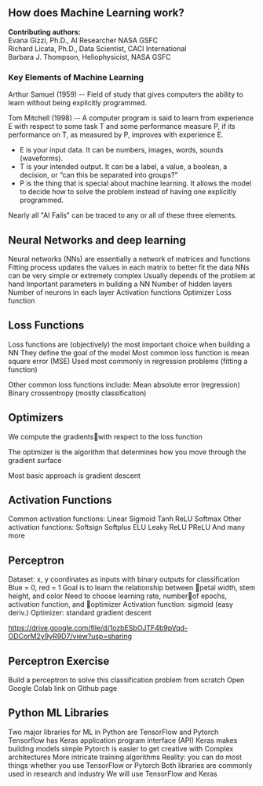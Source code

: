 ## How does Machine Learning work?

<B>Contributing authors:</B> <BR>
Evana Gizzi, Ph.D., AI Researcher NASA GSFC</i><BR>
Richard Licata, Ph.D., Data Scientist, CACI International</i><BR>
Barbara J. Thompson, Heliophysicist, NASA GSFC</i>

### Key Elements of Machine Learning

Arthur Samuel (1959) -- Field of study that gives computers the ability to learn without being explicitly programmed.

Tom Mitchell (1998) --   A computer program is said to learn from experience E with respect to some task T and some performance measure P, if its performance on T, as measured by P, improves with experience E.

- E is your input data.  It can be numbers, images, words, sounds (waveforms).
- T is your intended output.  It can be a label, a value, a boolean, a  decision, or “can this be separated into groups?” 
- P is the thing that is special about machine learning. It allows the model to decide how to solve the problem instead of having one explicitly programmed.  

Nearly all "AI Fails" can be traced to any or all of these three elements.


## Neural Networks and deep learning

Neural networks (NNs) are essentially a network of matrices and functions
Fitting process updates the values in each matrix to better fit the data
NNs can be very simple or extremely complex
Usually depends of the problem at hand
Important parameters in building a NN
Number of hidden layers
Number of neurons in each layer
Activation functions
Optimizer
Loss function



## Loss Functions

Loss functions are (objectively) the most important choice when building a NN
They define the goal of the model
Most common loss function is mean square error (MSE)
Used most commonly in regression problems (fitting a function)


Other common loss functions include:
Mean absolute error (regression)
Binary crossentropy (mostly classification)



## Optimizers 


We compute the gradientswith respect to the loss function

The optimizer is the algorithm that determines how you move through the gradient surface

Most basic approach is gradient descent



## Activation Functions

Common activation functions:
Linear
Sigmoid
Tanh
ReLU
Softmax
Other activation functions:
Softsign
Softplus
ELU
Leaky ReLU
PReLU
And many more


## Perceptron



Dataset: x, y coordinates as inputs with binary outputs for classification
Blue = 0, red = 1
Goal is to learn the relationship between petal width, stem height, and color
Need to choose learning rate, numberof epochs, activation function, and optimizer
Activation function: sigmoid (easy deriv.)
Optimizer: standard gradient descent

https://drive.google.com/file/d/1ozbESbOJTF4b9pVqd-ODCorM2y9yR9D7/view?usp=sharing

## Perceptron Exercise



Build a perceptron to solve this classification problem from scratch
Open Google Colab link on Github page



## Python ML Libraries



Two major libraries for ML in Python are TensorFlow and Pytorch
Tensorflow has Keras application program interface (API)
Keras makes building models simple
Pytorch is easier to get creative with
Complex architectures
More intricate training algorithms
Reality: you can do most things whether you use TensorFlow or Pytorch
Both libraries are commonly used in research and industry
We will use TensorFlow and Keras

